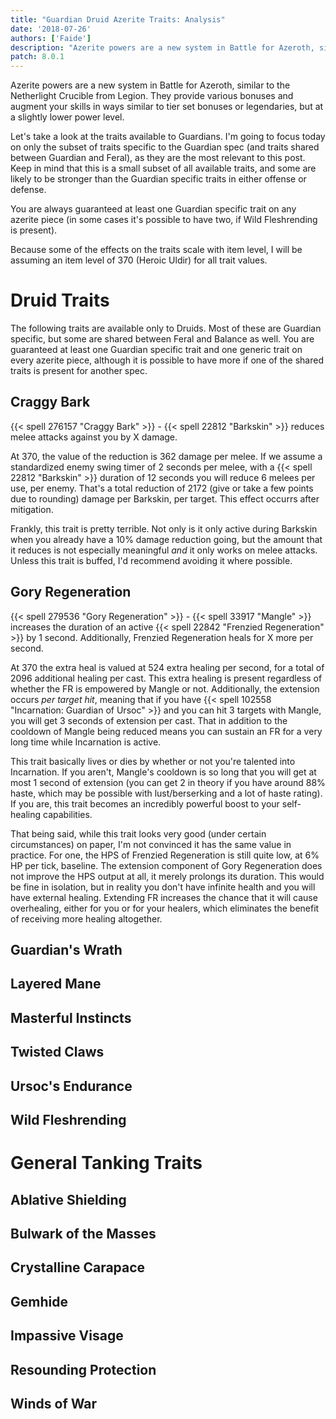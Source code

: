 ```yaml
---
title: "Guardian Druid Azerite Traits: Analysis"
date: '2018-07-26'
authors: ['Faide']
description: "Azerite powers are a new system in Battle for Azeroth, similar to the Netherlight Crucible from Legion. Here is a detailed analysis of the azerite traits available to Guardians in Battle for Azeroth."
patch: 8.0.1
---
```


Azerite powers are a new system in Battle for Azeroth, similar to the Netherlight Crucible from Legion. They provide various bonuses and augment your skills in ways similar to tier set bonuses or legendaries, but at a slightly lower power level.

Let's take a look at the traits available to Guardians. I'm going to focus today on only the subset of traits specific to the Guardian spec (and traits shared between Guardian and Feral), as they are the most relevant to this post. Keep in mind that this is a small subset of all available traits, and some are likely to be stronger than the Guardian specific traits in either offense or defense. 

You are always guaranteed at least one Guardian specific trait on any azerite piece (in some cases it's possible to have two, if Wild Fleshrending is present).

Because some of the effects on the traits scale with item level, I will be assuming an item level of 370 (Heroic Uldir) for all trait values.

# Druid Traits

The following traits are available only to Druids. Most of these are Guardian specific, but some are shared between Feral and Balance as well. You are guaranteed at least one Guardian specific trait and one generic trait on every azerite piece, although it is possible to have more if one of the shared traits is present for another spec.

## Craggy Bark

{{< spell 276157 "Craggy Bark" >}} - {{< spell 22812 "Barkskin" >}} reduces melee attacks against you by X damage.

At 370, the value of the reduction is 362 damage per melee. If we assume a standardized enemy swing timer of 2 seconds per melee, with a {{< spell 22812 "Barkskin" >}} duration of 12 seconds you will reduce 6 melees per use, per enemy. That's a total reduction of 2172 (give or take a few points due to rounding) damage per Barkskin, per target. This effect occurrs after mitigation.

Frankly, this trait is pretty terrible. Not only is it only active during Barkskin when you already have a 10% damage reduction going, but the amount that it reduces is not especially meaningful *and* it only works on melee attacks. Unless this trait is buffed, I'd recommend avoiding it where possible. 

## Gory Regeneration

{{< spell 279536 "Gory Regeneration" >}} - {{< spell 33917 "Mangle" >}} increases the duration of an active {{< spell 22842 "Frenzied Regeneration" >}} by 1 second. Additionally, Frenzied Regeneration heals for X more per second.

At 370 the extra heal is valued at 524 extra healing per second, for a total of 2096 additional healing per cast. This extra healing is present regardless of whether the FR is empowered by Mangle or not. Additionally, the extension occurs *per target hit*, meaning that if you have {{< spell 102558 "Incarnation: Guardian of Ursoc" >}} and you can hit 3 targets with Mangle, you will get 3 seconds of extension per cast. That in addition to the cooldown of Mangle being reduced means you can sustain an FR for a very long time while Incarnation is active.

This trait basically lives or dies by whether or not you're talented into Incarnation. If you aren't, Mangle's cooldown is so long that you will get at most 1 second of extension (you can get 2 in theory if you have around 88% haste, which may be possible with lust/berserking and a lot of haste rating). If you are, this trait becomes an incredibly powerful boost to your self-healing capabilities. 

That being said, while this trait looks very good (under certain circumstances) on paper, I'm not convinced it has the same value in practice. For one, the HPS of Frenzied Regeneration is still quite low, at 6% HP per tick, baseline. The extension component of Gory Regeneration does not improve the HPS output at all, it merely prolongs its duration. This would be fine in isolation, but in reality you don't have infinite health and you will have external healing. Extending FR increases the chance that it will cause overhealing, either for you or for your healers, which eliminates the benefit of receiving more healing altogether. 


## Guardian's Wrath

## Layered Mane

## Masterful Instincts

## Twisted Claws

## Ursoc's Endurance

## Wild Fleshrending



# General Tanking Traits

## Ablative Shielding

## Bulwark of the Masses

## Crystalline Carapace

## Gemhide

## Impassive Visage

## Resounding Protection

## Winds of War
